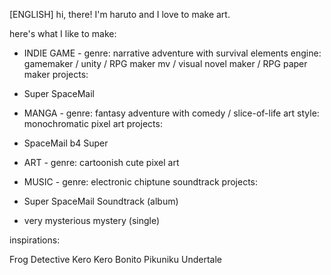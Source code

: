 [ENGLISH]
hi, there!
I'm haruto and I love to make art.


here's what I like to make:

- INDIE GAME -
genre: narrative adventure with survival elements
engine: gamemaker / unity / RPG maker mv / visual novel maker / RPG paper maker
projects:
- Super SpaceMail

- MANGA -
genre: fantasy adventure with comedy / slice-of-life
art style: monochromatic pixel art
projects:
- SpaceMail b4 Super

- ART -
genre: cartoonish cute pixel art

- MUSIC -
genre: electronic chiptune soundtrack
projects:
- Super SpaceMail Soundtrack (album)
- very mysterious mystery (single)


inspirations:

Frog Detective
Kero Kero Bonito
Pikuniku
Undertale


<!---
harutobessa/harutobessa is a ✨ special ✨ repository because its `README.md` (this file) appears on your GitHub profile.
You can click the Preview link to take a look at your changes.
--->
